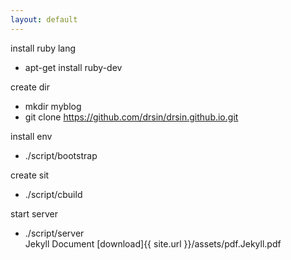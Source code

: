 ```yaml
---
layout: default
---
```

install ruby lang

 * apt-get install ruby-dev

create dir 

 * mkdir myblog
 * git clone https://github.com/drsin/drsin.github.io.git

install env

 * ./script/bootstrap 

create sit 

 * ./script/cbuild

start server

 * ./script/server  
Jekyll Document
[download]{{ site.url }}/assets/pdf.Jekyll.pdf
